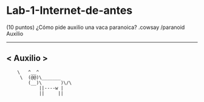 # Lab-1-Internet-de-antes

(10 puntos) ¿Cómo pide auxilio una vaca paranoica?
.cowsay /paranoid Auxilio
 _________
< Auxilio >
 ---------
        \   ^__^
         \  (@@)\_______
            (__)\       )\/\
                ||----w |
                ||     ||
                
